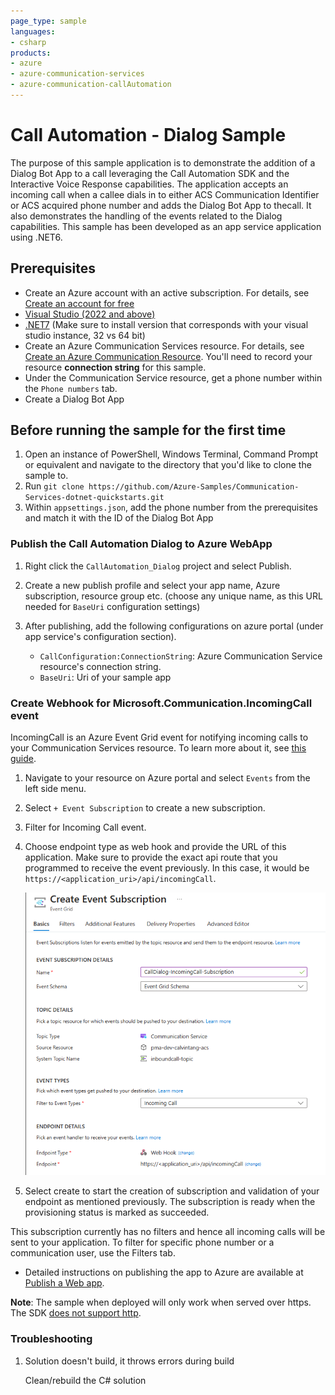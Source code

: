 ```yaml
---
page_type: sample
languages:
- csharp
products:
- azure
- azure-communication-services
- azure-communication-callAutomation
---
```


# Call Automation - Dialog Sample

The purpose of this sample application is to demonstrate the addition of a Dialog Bot App to a call leveraging the Call Automation SDK and the Interactive Voice Response capabilities. The application accepts an incoming call when a callee dials in to either ACS Communication Identifier or ACS acquired phone number and adds the Dialog Bot App to thecall. It also demonstrates the handling of the events related to the Dialog capabilities. This sample has been developed as an app service application using .NET6.

## Prerequisites

- Create an Azure account with an active subscription. For details, see [Create an account for free](https://azure.microsoft.com/free/)
- [Visual Studio (2022 and above)](https://visualstudio.microsoft.com/vs/)
- [.NET7](https://dotnet.microsoft.com/en-us/download/dotnet/7.0) (Make sure to install version that corresponds with your visual studio instance, 32 vs 64 bit)
- Create an Azure Communication Services resource. For details, see [Create an Azure Communication Resource](https://docs.microsoft.com/azure/communication-services/quickstarts/create-communication-resource). You'll need to record your resource **connection string** for this sample.
- Under the Communication Service resource, get a phone number within the `Phone numbers` tab.
- Create a Dialog Bot App

## Before running the sample for the first time

1. Open an instance of PowerShell, Windows Terminal, Command Prompt or equivalent and navigate to the directory that you'd like to clone the sample to.
2. Run `git clone https://github.com/Azure-Samples/Communication-Services-dotnet-quickstarts.git`
3. Within `appsettings.json`, add the phone number from the prerequisites and match it with the ID of the Dialog Bot App

### Publish the Call Automation Dialog to Azure WebApp

1. Right click the `CallAutomation_Dialog` project and select Publish.
2. Create a new publish profile and select your app name, Azure subscription, resource group etc. (choose any unique name, as this URL needed for `BaseUri` configuration settings)
3. After publishing, add the following configurations on azure portal (under app service's configuration section).

    - `CallConfiguration:ConnectionString`: Azure Communication Service resource's connection string.
    - `BaseUri`: Uri of your sample app

### Create Webhook for Microsoft.Communication.IncomingCall event
IncomingCall is an Azure Event Grid event for notifying incoming calls to your Communication Services resource. To learn more about it, see [this guide](https://learn.microsoft.com/en-us/azure/communication-services/concepts/call-automation/incoming-call-notification). 
1. Navigate to your resource on Azure portal and select `Events` from the left side menu.
1. Select `+ Event Subscription` to create a new subscription. 
1. Filter for Incoming Call event. 
1. Choose endpoint type as web hook and provide the URL of this application. Make sure to provide the exact api route that you programmed to receive the event previously. In this case, it would be `https://<application_uri>/api/incomingCall`.  

	![Event Grid Subscription for Incoming Call](./data/EventGridSubscription-IncomingCall.png)

1. Select create to start the creation of subscription and validation of your endpoint as mentioned previously. The subscription is ready when the provisioning status is marked as succeeded.

This subscription currently has no filters and hence all incoming calls will be sent to your application. To filter for specific phone number or a communication user, use the Filters tab.

- Detailed instructions on publishing the app to Azure are available at [Publish a Web app](https://docs.microsoft.com/visualstudio/deployment/quickstart-deploy-to-azure?view=vs-2019).

**Note**: The sample when deployed will only work when served over https. The SDK [does not support http](https://docs.microsoft.com/azure/communication-services/concepts/voice-video-calling/calling-sdk-features#user-webrtc-over-https).

### Troubleshooting

1. Solution doesn't build, it throws errors during build

	Clean/rebuild the C# solution